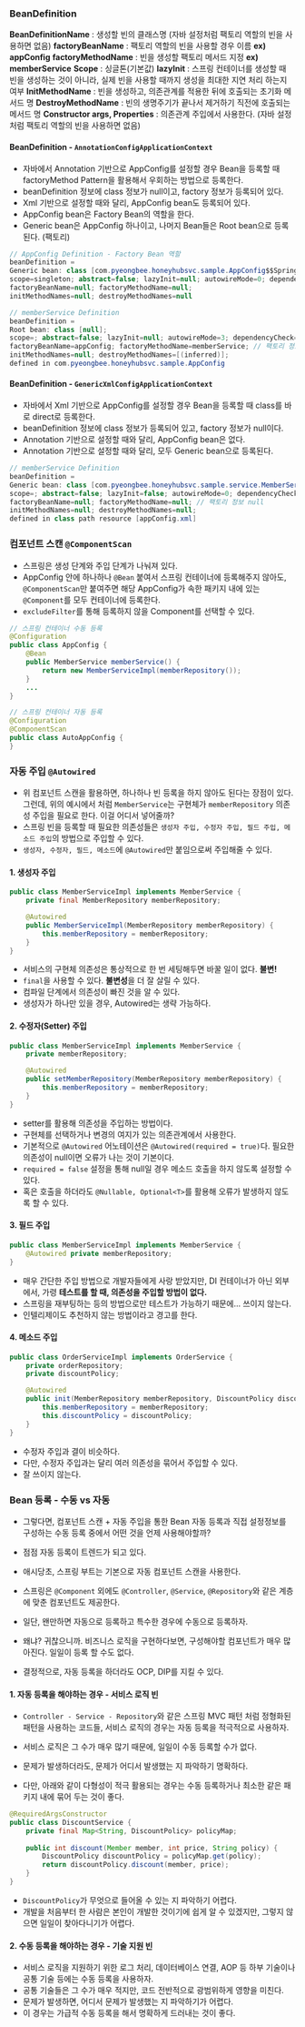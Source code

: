 ### BeanDefinition
**BeanDefinitionName** : 생성할 빈의 클래스명 (자바 설정처럼 팩토리 역할의 빈을 사용하면 없음)
**factoryBeanName** : 팩토리 역할의 빈을 사용할 경우 이름 **ex) appConfig**
**factoryMethodName** : 빈을 생성할 팩토리 메서드 지정 **ex) memberService**
**Scope** : 싱글톤(기본값)
**lazyInit** : 스프링 컨테이너를 생성할 때 빈을 생성하는 것이 아니라, 실제 빈을 사용할 때까지 생성을 최대한 지연 처리 하는지 여부
**InitMethodName** : 빈을 생성하고, 의존관계를 적용한 뒤에 호출되는 초기화 메서드 명
**DestroyMethodName** : 빈의 생명주기가 끝나서 제거하기 직전에 호출되는 메서드 명
**Constructor args, Properties** : 의존관계 주입에서 사용한다. (자바 설정 처럼 팩토리 역할의 빈을 사용하면 없음)


#### BeanDefinition - `AnnotationConfigApplicationContext`
- 자바에서 Annotation 기반으로 AppConfig를 설정할 경우 Bean을 등록할 때 factoryMethod Pattern을 활용해서 우회하는 방법으로 등록한다.
- beanDefinition 정보에 class 정보가 null이고, factory 정보가 등록되어 있다.
- Xml 기반으로 설정할 때와 달리, AppConfig bean도 등록되어 있다.
- AppConfig bean은 Factory Bean의 역할을 한다.
- Generic bean은 AppConfig 하나이고, 나머지 Bean들은  Root bean으로 등록된다. (팩토리)

```java
// AppConfig Definition - Factory Bean 역할
beanDefinition = 
Generic bean: class [com.pyeongbee.honeyhubsvc.sample.AppConfig$$SpringCGLIB$$0];
scope=singleton; abstract=false; lazyInit=null; autowireMode=0; dependencyCheck=0; autowireCandidate=true; primary=false;
factoryBeanName=null; factoryMethodName=null;
initMethodNames=null; destroyMethodNames=null

// memberService Definition
beanDefinition = 
Root bean: class [null];
scope=; abstract=false; lazyInit=null; autowireMode=3; dependencyCheck=0; autowireCandidate=true; primary=false; 
factoryBeanName=appConfig; factoryMethodName=memberService; // 팩토리 정보 등록
initMethodNames=null; destroyMethodNames=[(inferred)];
defined in com.pyeongbee.honeyhubsvc.sample.AppConfig
```


#### BeanDefinition - `GenericXmlConfigApplicationContext`
- 자바에서 Xml 기반으로 AppConfig를 설정할 경우 Bean을 등록할 때 class를 바로 direct로 등록한다.
- beanDefinition 정보에 class 정보가 등록되어 있고, factory 정보가 null이다.
- Annotation 기반으로 설정할 때와 달리, AppConfig bean은 없다.
- Annotation 기반으로 설정할 때와 달리, 모두 Generic bean으로 등록된다.

```java
// memberService Definition
beanDefinition = 
Generic bean: class [com.pyeongbee.honeyhubsvc.sample.service.MemberServiceImpl];
scope=; abstract=false; lazyInit=false; autowireMode=0; dependencyCheck=0; autowireCandidate=true; primary=false; 
factoryBeanName=null; factoryMethodName=null; // 팩토리 정보 null
initMethodNames=null; destroyMethodNames=null;
defined in class path resource [appConfig.xml]
```


### 컴포넌트 스캔 `@ComponentScan`
- 스프링은 생성 단계와 주입 단계가 나눠져 있다.
- AppConfig 안에 하나하나 `@Bean` 붙여서 스프링 컨테이너에 등록해주지 않아도, `@ComponentScan`만 붙여주면 해당 AppConfig가 속한 패키지 내에 있는 `@Component`를 모두 컨테이너에 등록한다.
- `excludeFilter`를 통해 등록하지 않을 Component를 선택할 수 있다.
```java
// 스프링 컨테이너 수동 등록
@Configuration  
public class AppConfig {  
    @Bean  
    public MemberService memberService() {  
        return new MemberServiceImpl(memberRepository());  
    }
	...
}

// 스프링 컨테이너 자동 등록
@Configuration
@ComponentScan
public class AutoAppConfig {
}
```


### 자동 주입 `@Autowired`
- 위 컴포넌트 스캔을 활용하면, 하나하나 빈 등록을 하지 않아도 된다는 장점이 있다. 그런데, 위의 예시에서 처럼 `MemberService`는 구현체가 `memberRepository` 의존성 주입을 필요로 한다. 이걸 어디서 넣어줄까?
- 스프링 빈을 등록할 때 필요한 의존성들은 `생성자 주입, 수정자 주입, 필드 주입, 메소드 주입`의 방법으로 주입할 수 있다.
- `생성자, 수정자, 필드, 메소드`에 `@Autowired`만 붙임으로써 주입해줄 수 있다.

#### 1. 생성자 주입
```java
public class MemberServiceImpl implements MemberService {
	private final MemberRepository memberRepository;

	@Autowired
	public MemberServiceImpl(MemberRepository memberRepository) {
		this.memberRepository = memberRepository;
	}
}
```
- 서비스의 구현체 의존성은 통상적으로 한 번 세팅해두면 바꿀 일이 없다. **불변!**
- `final`을 사용할 수 있다. **불변성**을 더 잘 살릴 수 있다.
- 컴파일 단계에서 의존성이 빠진 것을 알 수 있다.
- 생성자가 하나만 있을 경우, Autowired는 생략 가능하다.

#### 2. 수정자(Setter) 주입
```java
public class MemberServiceImpl implements MemberService {
	private memberRepository;

	@Autowired
	public setMemberRepository(MemberRepository memberRepository) {
		this.memberRepository = memberRepository;
	}
}
```
- setter를 활용해 의존성을 주입하는 방법이다.
- 구현체를 선택하거나 변경의 여지가 있는 의존관계에서 사용한다.
- 기본적으로 `@Autowired` 어노테이션은 `@Autowired(required = true)`다. 필요한 의존성이 null이면 오류가 나는 것이 기본이다.
- `required = false` 설정을 통해 null일 경우 메소드 호출을 하지 않도록 설정할 수 있다.
- 혹은 호출을 하더라도 `@Nullable, Optional<T>`를 활용해 오류가 발생하지 않도록 할 수 있다.

#### 3. 필드 주입
```java
public class MemberServiceImpl implements MemberService {
	@Autowired private memberRepository;
}
```
- 매우 간단한 주입 방법으로 개발자들에게 사랑 받았지만, DI 컨테이너가 아닌 외부에서, 가령 **테스트를 할 때, 의존성을 주입할 방법이 없다.**
- 스프링을 재부팅하는 등의 방법으로만 테스트가 가능하기 때문에... 쓰이지 않는다.
- 인텔리제이도 추천하지 않는 방법이라고 경고를 한다.

#### 4. 메소드 주입
```java
public class OrderServiceImpl implements OrderService {
	private orderRepository;
	private discountPolicy;

	@Autowired
	public init(MemberRepository memberRepository, DiscountPolicy discountPolicy) {
		this.memberRepository = memberRepository;
		this.discountPolicy = discountPolicy;
	}
}
```
- 수정자 주입과 결이 비슷하다.
- 다만, 수정자 주입과는 달리 여러 의존성을 묶어서 주입할 수 있다.
- 잘 쓰이지 않는다.


### Bean 등록 - 수동 vs 자동
- 그렇다면, 컴포넌트 스캔 + 자동 주입을 통한 Bean 자동 등록과 직접 설정정보를 구성하는 수동 등록 중에서 어떤 것을 언제 사용해야할까?
- 점점 자동 등록이 트렌드가 되고 있다.
- 애시당초, 스프링 부트는 기본으로 자동 컴포넌트 스캔을 사용한다.
- 스프링은 `@Component` 외에도 `@Controller`, `@Service`, `@Repository`와 같은 계층에 맞춘 컴포넌트도 제공한다.

- 일단, 왠만하면 자동으로 등록하고 특수한 경우에 수동으로 등록하자.
- 왜냐? 귀찮으니까. 비즈니스 로직을 구현하다보면, 구성해야할 컴포넌트가 매우 많아진다. 일일이 등록 할 수도 없다.
- 결정적으로, 자동 등록을 하더라도 OCP, DIP를 지킬 수 있다.

#### 1. 자동 등록을 해야하는 경우 - 서비스 로직 빈
- `Controller - Service - Repository`와 같은 스프링 MVC 패턴 처럼 정형화된 패턴을 사용하는 코드들, 서비스 로직의 경우는 자동 등록을 적극적으로 사용하자.
- 서비스 로직은 그 수가 매우 많기 때문에, 일일이 수동 등록할 수가 없다.
- 문제가 발생하더라도, 문제가 어디서 발생했는 지 파악하기 명확하다.

- 다만, 아래와 같이 다형성이 적극 활용되는 경우는 수동 등록하거나 최소한 같은 패키지 내에 묶어 두는 것이 좋다.
```java
@RequiredArgsConstructor
public class DiscountService {
    private final Map<String, DiscountPolicy> policyMap;
    
    public int discount(Member member, int price, String policy) {
        DiscountPolicy discountPolicy = policyMap.get(policy);
        return discountPolicy.discount(member, price);
    }
}
```
- `DiscountPolicy`가 무엇으로 들어올 수 있는 지 파악하기 어렵다.
- 개발을 처음부터 한 사람은 본인이 개발한 것이기에 쉽게 알 수 있겠지만, 그렇지 않으면 일일이 찾아다니기가 어렵다.

#### 2. 수동 등록을 해야하는 경우 - 기술 지원 빈
- 서비스 로직을 지원하기 위한 로그 처리, 데이터베이스 연결, AOP 등 하부 기술이나 공통 기술 등에는 수동 등록을 사용하자.
- 공통 기술들은 그 수가 매우 적지만, 코드 전반적으로 광범위하게 영향을 미친다.
- 문제가 발생하면, 어디서 문제가 발생했는 지 파악하기가 어렵다.
- 이 경우는 가급적 수동 등록을 해서 명확하게 드러내는 것이 좋다.